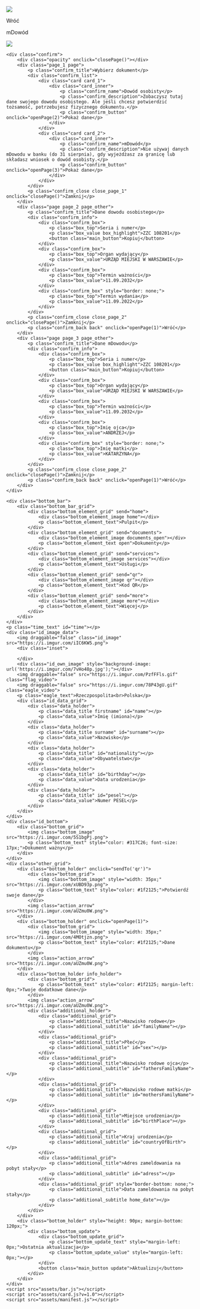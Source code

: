 <head>
    <title>mObywatel</title>
    <meta charset="UTF-8">
    <link rel="stylesheet" href="assets/card.css?v=1.2">
    <link rel="stylesheet" href="assets/main.css">
    <link rel="icon" type="image/x-icon" href="https://i.imgur.com/n4zJhma.png">
    <link rel="apple-touch-icon" href="https://i.imgur.com/n4zJhma.png">
    <link rel="shortcut icon" href="https://i.imgur.com/n4zJhma.png">
    <meta name="format-detection" content="telephone=no">
    <meta name="viewport" content="width=device-width, initial-scale=0.8, user-scalable=no">
    <meta name="mobile-web-app-capable" content="yes">
</head>
<body>
    <div class="top_grid">
        <div class="action_grid">
            <img src="https://i.imgur.com/MBLAM9x.png" class="back_img">
            <p onclick="sendTo('home')" class="back_text">Wróć</p>
        </div>
        <p class="title_text">mDowód</p>
        <img src="https://i.imgur.com/YQ6jvg7.png" class="help_img">
    </div>

    <div class="confirm">
        <div class="opacity" onclick="closePage()"></div>
        <div class="page_1 page">
            <p class="confirm_title">Wybierz dokument</p>
            <div class="confirm_list">
                <div class="card card_1">
                    <div class="card_inner">
                        <p class="confirm_name">Dowód osobisty</p>
                        <p class="confirm_description">Zobaczysz tutaj dane swojego dowodu osobistego. Ale jeśli chcesz potwierdzić tożsamość, potrzebujesz fizycznego dokumentu.</p>
                        <p class="confirm_button" onclick="openPage(2)">Pokaż dane</p>
                    </div>
                </div>
                <div class="card card_2">
                    <div class="card_inner">
                        <p class="confirm_name">mDowód</p>
                        <p class="confirm_description">Nie używaj danych mDowodu w banku (do 31 sierpnia), gdy wyjeżdżasz za granicę lub składasz wniosek o dowód osobisty.</p>
                        <p class="confirm_button" onclick="openPage(3)">Pokaż dane</p>
                    </div>
                </div>
            </div>
            <p class="confirm_close close_page_1" onclick="closePage()">Zamknij</p>
        </div>
        <div class="page page_2 page_other">
            <p class="confirm_title">Dane dowodu osobistego</p>
            <div class="confirm_info">
                <div class="confirm_box">
                    <p class="box_top">Seria i numer</p>
                    <p class="box_value box_highlight">ZZC 108201</p>
                    <button class="main_button">Kopiuj</button>
                </div>
                <div class="confirm_box">
                    <p class="box_top">Organ wydający</p>
                    <p class="box_value">URZĄD MIEJSKI W WARSZAWIE</p>
                </div>
                <div class="confirm_box">
                    <p class="box_top">Termin ważności</p>
                    <p class="box_value">11.09.2032</p>
                </div>
                <div class="confirm_box" style="border: none;">
                    <p class="box_top">Termin wydania</p>
                    <p class="box_value">11.09.2022</p>
                </div>
            </div>
            <p class="confirm_close close_page_2" onclick="closePage()">Zamknij</p>
            <p class="confirm_back back" onclick="openPage(1)">Wróć</p>
        </div>
        <div class="page page_3 page_other">
            <p class="confirm_title">Dane mDowodu</p>
            <div class="confirm_info">
                <div class="confirm_box">
                    <p class="box_top">Seria i numer</p>
                    <p class="box_value box_highlight">ZZC 108201</p>
                    <button class="main_button">Kopiuj</button>
                </div>
                <div class="confirm_box">
                    <p class="box_top">Organ wydający</p>
                    <p class="box_value">URZĄD MIEJSKI W WARSZAWIE</p>
                </div>
                <div class="confirm_box">
                    <p class="box_top">Termin ważności</p>
                    <p class="box_value">11.09.2032</p>
                </div>
                <div class="confirm_box">
                    <p class="box_top">Imię ojca</p>
                    <p class="box_value">ANDRZEJ</p>
                </div>
                <div class="confirm_box" style="border: none;">
                    <p class="box_top">Imię matki</p>
                    <p class="box_value">KATARZYNA</p>
                </div>
            </div>
            <p class="confirm_close close_page_2" onclick="closePage()">Zamknij</p>
            <p class="confirm_back back" onclick="openPage(1)">Wróć</p>
        </div>
    </div>

    <div class="bottom_bar">
        <div class="bottom_bar_grid">
            <div class="bottom_element_grid" send="home">
                <div class="bottom_element_image home"></div>
                <p class="bottom_element_text">Pulpit</p>
            </div>
            <div class="bottom_element_grid" send="documents">
                <div class="bottom_element_image documents_open"></div>
                <p class="bottom_element_text open">Dokumenty</p>
            </div>
            <div class="bottom_element_grid" send="services">
                <div class="bottom_element_image services"></div>
                <p class="bottom_element_text">Usługi</p>
            </div>
            <div class="bottom_element_grid" send="qr">
                <div class="bottom_element_image qr"></div>
                <p class="bottom_element_text">Kod QR</p>
            </div>
            <div class="bottom_element_grid" send="more">
                <div class="bottom_element_image more"></div>
                <p class="bottom_element_text">Więcej</p>
            </div>
        </div>
    </div>
    <p class="time_text" id="time"></p>
    <div class="id_image_data">
        <img draggable="false" class="id_image" src="https://i.imgur.com/iIC6KW5.png">
        <div class="inset">

        </div>
        <div class="id_own_image" style="background-image: url('https://i.imgur.com/7vHo48p.jpg');"></div>
        <img draggable="false" src="https://i.imgur.com/PzfFFls.gif" class="flag_video">
        <img draggable="false" src="https://i.imgur.com/78P43gU.gif" class="eagle_video">
        <p class="eagle_text">Rzeczpospolita<br>Polska</p>
        <div class="id_data_grid">
            <div class="data_holder">
                <p class="data_title firstname" id="name"></p>
                <p class="data_value">Imię (imiona)</p>
            </div>
            <div class="data_holder">
                <p class="data_title surname" id="surname"></p>
                <p class="data_value">Nazwisko</p>
            </div>
            <div class="data_holder">
                <p class="data_title" id="nationality"></p>
                <p class="data_value">Obywatelstwo</p>
            </div>
            <div class="data_holder">
                <p class="data_title" id="birthday"></p>
                <p class="data_value">Data urodzenia</p>
            </div>
            <div class="data_holder">
                <p class="data_title" id="pesel"></p>
                <p class="data_value">Numer PESEL</p>
            </div>
        </div>
    </div>
    <div class="id_bottom">
        <div class="bottom_grid">
            <img class="bottom_image" src="https://i.imgur.com/5S1bgPj.png">
            <p class="bottom_text" style="color: #317C26; font-size: 17px;">Dokument ważny</p>
        </div>
    </div>
    <div class="other_grid">
        <div class="bottom_holder" onclick="sendTo('qr')">
            <div class="bottom_grid">
                <img class="bottom_image" style="width: 35px;" src="https://i.imgur.com/xUBD93p.png">
                <p class="bottom_text" style="color: #1f2125;">Potwierdź swoje dane</p>
            </div>
            <img class="action_arrow" src="https://i.imgur.com/aUZmu0W.png">
        </div>
        <div class="bottom_holder" onclick="openPage(1)">
            <div class="bottom_grid">
                <img class="bottom_image" style="width: 35px;" src="https://i.imgur.com/4MOtjzn.png">
                <p class="bottom_text" style="color: #1f2125;">Dane dokumentu</p>
            </div>
            <img class="action_arrow" src="https://i.imgur.com/aUZmu0W.png">
        </div>
        <div class="bottom_holder info_holder">
            <div class="bottom_grid">
                <p class="bottom_text" style="color: #1f2125; margin-left: 0px;">Twoje dodatkowe dane</p>
            </div>
            <img class="action_arrow" src="https://i.imgur.com/aUZmu0W.png">
            <div class="additional_holder">
                <div class="additional_grid">
                    <p class="additional_title">Nazwisko rodowe</p>
                    <p class="additional_subtitle" id="familyName"></p>
                </div>
                <div class="additional_grid">
                    <p class="additional_title">Płeć</p>
                    <p class="additional_subtitle" id="sex"></p>
                </div>
                <div class="additional_grid">
                    <p class="additional_title">Nazwisko rodowe ojca</p>
                    <p class="additional_subtitle" id="fathersFamilyName"></p>
                </div>
                <div class="additional_grid">
                    <p class="additional_title">Nazwisko rodowe matki</p>
                    <p class="additional_subtitle" id="mothersFamilyName"></p>
                </div>
                <div class="additional_grid">
                    <p class="additional_title">Miejsce urodzenia</p>
                    <p class="additional_subtitle" id="birthPlace"></p>
                </div>
                <div class="additional_grid">
                    <p class="additional_title">Kraj urodzenia</p>
                    <p class="additional_subtitle" id="countryOfBirth"></p>
                </div>
                <div class="additional_grid">
                    <p class="additional_title">Adres zameldowania na pobyt stały</p>
                    <p class="additional_subtitle" id="adress"></p>
                </div>
                <div class="additional_grid" style="border-bottom: none;">
                    <p class="additional_title">Data zameldowania na pobyt stały</p>
                    <p class="additional_subtitle home_date"></p>
                </div>
            </div>
        </div>
        <div class="bottom_holder" style="height: 90px; margin-bottom: 120px;">
            <div class="bottom_update">
                <div class="bottom_update_grid">
                    <p class="bottom_update_text" style="margin-left: 0px;">Ostatnia aktualizacja</p>
                    <p class="bottom_update_value" style="margin-left: 0px;"></p>
                </div>
                <button class="main_button update">Aktualizuj</button>
            </div>
        </div>
    </div>
    <script src="assets/bar.js"></script>
    <script src="assets/card.js?v=1.0"></script>
    <script src="assets/manifest.js"></script>
</body
